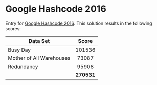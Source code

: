 # Google Hashcode 2016

Entry for [Google Hashcode 2016](https://hashcode.withgoogle.com/). This solution results in the following scores:

| Data Set                 | Score         |
| ------------------------ |:-------------:|
| Busy Day                 | 101536        |
| Mother of All Warehouses | 73087         |
| Redundancy               | 95908         |
|                          | **270531**    |

